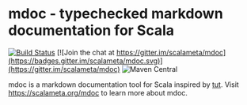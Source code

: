 # mdoc - typechecked markdown documentation for Scala

[![Build Status](https://travis-ci.org/scalameta/mdoc.svg?branch=main)](https://travis-ci.org/scalameta/mdoc)
[![Join the chat at https://gitter.im/scalameta/mdoc](https://badges.gitter.im/scalameta/mdoc.svg)](https://gitter.im/scalameta/mdoc)
![Maven Central](https://img.shields.io/maven-central/v/org.scalameta/mdoc_2.13)

mdoc is a markdown documentation tool for Scala inspired by
[tut](https://github.com/tpolecat/tut). Visit https://scalameta.org/mdoc to
learn more about mdoc.

